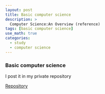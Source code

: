 ```yaml
---
layout: post
title: Basic computer science
description: >
  Computer Science:An Overview (reference)
tags: [basic computer science]
use_math: true
categories:
  - study
  - computer science
---
```

### Basic computer science
I post it in my private repository <br>

[Repository](https://github.com/hyun-jin891/hidden-post-hyunjin891-github-blog/blob/master/_posts/study/computer%20science/2022-06-26-basic-computer-science.md)
